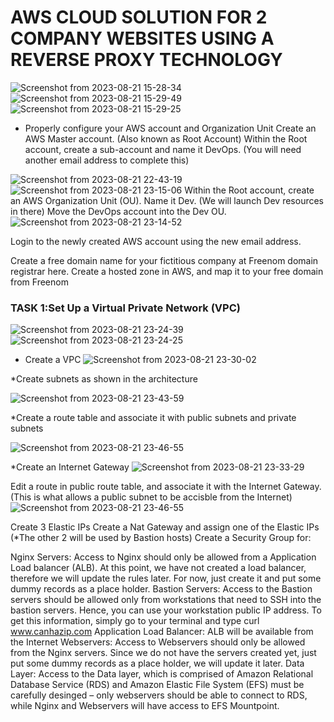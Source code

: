 # AWS CLOUD SOLUTION FOR 2 COMPANY WEBSITES USING A REVERSE PROXY TECHNOLOGY
![Screenshot from 2023-08-21 15-28-34](https://github.com/Lukobet/Darey.io_pbl/assets/110517150/ab00fa97-0946-41c2-9916-9ce1e5b8eb64)
![Screenshot from 2023-08-21 15-29-49](https://github.com/Lukobet/Darey.io_pbl/assets/110517150/7b0bab7b-00f4-46a6-ae3e-907acd786e0b)
![Screenshot from 2023-08-21 15-29-25](https://github.com/Lukobet/Darey.io_pbl/assets/110517150/074275a8-295f-41af-8eae-d5ddf01afa52)

* Properly configure your AWS account and Organization Unit 
Create an AWS Master account. (Also known as Root Account)
Within the Root account, create a sub-account and name it DevOps. (You will need another email address to complete this)

![Screenshot from 2023-08-21 22-43-19](https://github.com/Lukobet/Darey.io_pbl/assets/110517150/9c5aa351-73e0-45e9-8fae-4b28a8121712)
![Screenshot from 2023-08-21 23-15-06](https://github.com/Lukobet/Darey.io_pbl/assets/110517150/32f66cf7-6f75-4947-a77c-16a8abe491cb)
Within the Root account, create an AWS Organization Unit (OU). Name it Dev. (We will launch Dev resources in there)
Move the DevOps account into the Dev OU.
![Screenshot from 2023-08-21 23-14-52](https://github.com/Lukobet/Darey.io_pbl/assets/110517150/9146e2e1-4648-4ad6-8af3-a659d50d9ead)

Login to the newly created AWS account using the new email address.

Create a free domain name for your fictitious company at Freenom domain registrar here.
Create a hosted zone in AWS, and map it to your free domain from Freenom
### TASK 1:Set Up a Virtual Private Network (VPC)
![Screenshot from 2023-08-21 23-24-39](https://github.com/Lukobet/Darey.io_pbl/assets/110517150/15eca66e-c4f3-45af-b3ad-f631c8477c31)
![Screenshot from 2023-08-21 23-24-25](https://github.com/Lukobet/Darey.io_pbl/assets/110517150/7f393260-4edf-45e2-9b5a-2cc6251d8f0c)

* Create a VPC
![Screenshot from 2023-08-21 23-30-02](https://github.com/Lukobet/Darey.io_pbl/assets/110517150/ae43c187-dfe6-4487-9a3a-9c78055ff8fe)

*Create subnets as shown in the architecture

![Screenshot from 2023-08-21 23-43-59](https://github.com/Lukobet/Darey.io_pbl/assets/110517150/4e8e01b6-1907-4b25-9f52-3effb6ba86b2)

*Create a route table and associate it with public subnets and private subnets

![Screenshot from 2023-08-21 23-46-55](https://github.com/Lukobet/Darey.io_pbl/assets/110517150/65aec9de-002c-4b74-aef4-7c65b8e9c863)

*Create an Internet Gateway
![Screenshot from 2023-08-21 23-33-29](https://github.com/Lukobet/Darey.io_pbl/assets/110517150/c3b3f566-0ee9-44dd-823f-88dc824c0ed1)

Edit a route in public route table, and associate it with the Internet Gateway. (This is what allows a public subnet to be accisble from the Internet)
![Screenshot from 2023-08-21 23-46-55](https://github.com/Lukobet/Darey.io_pbl/assets/110517150/65aec9de-002c-4b74-aef4-7c65b8e9c863)

Create 3 Elastic IPs
Create a Nat Gateway and assign one of the Elastic IPs (*The other 2 will be used by Bastion hosts)
Create a Security Group for:

Nginx Servers: Access to Nginx should only be allowed from a Application Load balancer (ALB). At this point, we have not created a load balancer, therefore we will update the rules later. For now, just create it and put some dummy records as a place holder.
Bastion Servers: Access to the Bastion servers should be allowed only from workstations that need to SSH into the bastion servers. Hence, you can use your workstation public IP address. To get this information, simply go to your terminal and type curl www.canhazip.com
Application Load Balancer: ALB will be available from the Internet
Webservers: Access to Webservers should only be allowed from the Nginx servers. Since we do not have the servers created yet, just put some dummy records as a place holder, we will update it later.
Data Layer: Access to the Data layer, which is comprised of Amazon Relational Database Service (RDS) and Amazon Elastic File System (EFS) must be carefully desinged – only webservers should be able to connect to RDS, while Nginx and Webservers will have access to EFS Mountpoint.
